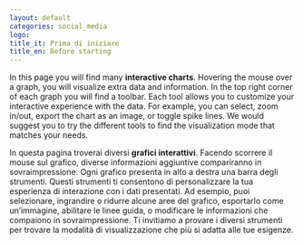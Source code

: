 ```yaml
---
layout: default
categories: social_media
logo:
title_it: Prima di iniziare
title_en: Before starting
---
```


<div class="en">
  <p>
    In this page you will find many <b>interactive charts</b>. Hovering the mouse over a graph, you will visualize extra data and information. In the top right corner of each graph you will find a toolbar. Each tool allows you to customize your interactive experience with the data. For example, you can select, zoom in/out, export the chart as an image, or toggle spike lines. We would suggest you to try the different tools to find the visualization mode that matches your needs.
  </p>
</div>

<div class="it">
  <p>
	In questa pagina troverai diversi <b>grafici interattivi</b>. Facendo scorrere il mouse sul grafico, diverse informazioni aggiuntive compariranno in sovraimpressione. Ogni grafico presenta in alto a destra una barra degli strumenti. Questi strumenti ti consentono di personalizzare la tua esperienza di interazione con i dati presentati. Ad esempio, puoi selezionare, ingrandire o ridurre alcune aree del grafico, esportarlo come un’immagine, abilitare le linee guida, o modificare le informazioni che compaiono in sovraimpressione. Ti invitiamo a provare i diversi strumenti per trovare la modalità di visualizzazione che più si adatta alle tue esigenze.
  </p>
</div>

